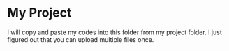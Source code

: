 # My Project

I will copy and paste my codes into this folder from my project folder. I just figured out that you can upload multiple files once.
